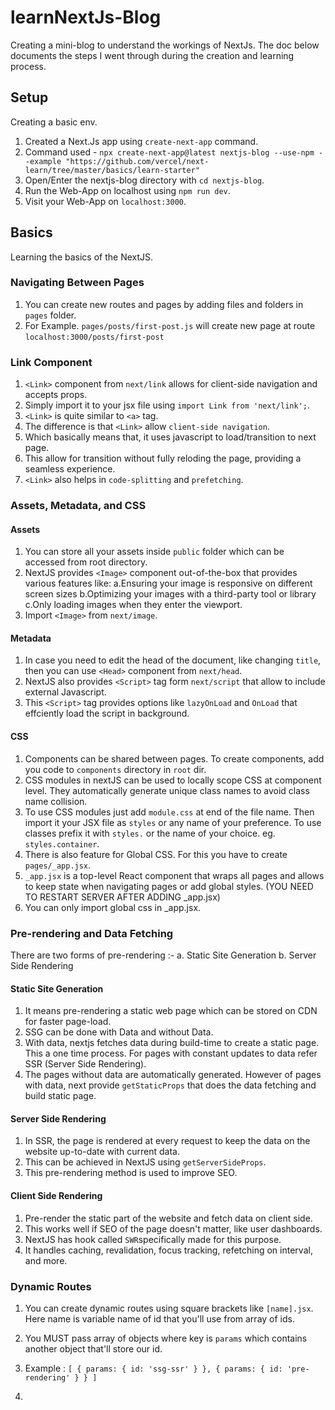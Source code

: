 # learnNextJs-Blog

Creating a mini-blog to understand the workings of NextJs.
The doc below documents the steps I went through during the creation and learning process.

## Setup

Creating a basic env.

1. Created a Next.Js app using `create-next-app` command.
2. Command used - `npx create-next-app@latest nextjs-blog --use-npm --example "https://github.com/vercel/next-learn/tree/master/basics/learn-starter"`
3. Open/Enter the nextjs-blog directory with `cd nextjs-blog`.
4. Run the Web-App on localhost using `npm run dev`.
5. Visit your Web-App on `localhost:3000`.

## Basics

Learning the basics of the NextJS.

### Navigating Between Pages

1. You can create new routes and pages by adding files and folders in `pages` folder.
2. For Example. `pages/posts/first-post.js` will create new page at route `localhost:3000/posts/first-post`

### Link Component

1. `<Link>` component from `next/link` allows for client-side navigation and accepts props.
2. Simply import it to your jsx file using `import Link from 'next/link';`.
3. `<Link>` is quite similar to `<a>` tag.
4. The difference is that `<Link>` allow `client-side navigation`.
5. Which basically means that, it uses javascript to load/transition to next page.
6. This allow for transition without fully reloding the page, providing a seamless experience.
7. `<Link>` also helps in `code-splitting` and `prefetching`.

### Assets, Metadata, and CSS

#### Assets

1. You can store all your assets inside `public` folder which can be accessed from root directory.
2. NextJS provides `<Image>` component out-of-the-box that provides various features like:
   a.Ensuring your image is responsive on different screen sizes
   b.Optimizing your images with a third-party tool or library
   c.Only loading images when they enter the viewport.
3. Import `<Image>` from `next/image`.

#### Metadata

1. In case you need to edit the head of the document, like changing `title`, then you can use `<Head>` component from `next/head`.
2. NextJS also provides `<Script>` tag form `next/script` that allow to include external Javascript.
3. This `<Script>` tag provides options like `lazyOnLoad` and `OnLoad` that effciently load the script in background.

#### CSS

1. Components can be shared between pages. To create components, add you code to `components` directory in `root` dir.
2. CSS modules in nextJS can be used to locally scope CSS at component level. They automatically generate unique class names to avoid class name collision.
3. To use CSS modules just add `module.css` at end of the file name. Then import it your JSX file as `styles` or any name of your preference. To use classes prefix it with `styles.` or the name of your choice. eg. `styles.container`.
4. There is also feature for Global CSS. For this you have to create `pages/_app.jsx`.
5. `_app.jsx` is a top-level React component that wraps all pages and allows to keep state when navigating pages or add global styles. (YOU NEED TO RESTART SERVER AFTER ADDING \_app.jsx)
6. You can only import global css in \_app.jsx.

### Pre-rendering and Data Fetching

There are two forms of pre-rendering :-
a. Static Site Generation
b. Server Side Rendering

#### Static Site Generation

1. It means pre-rendering a static web page which can be stored on CDN for faster page-load.
2. SSG can be done with Data and without Data.
3. With data, nextjs fetches data during build-time to create a static page. This a one time process. For pages with constant updates to data refer SSR (Server Side Rendering).
4. The pages without data are automatically generated. However of pages with data, next provide `getStaticProps` that does the data fetching and build static page.

#### Server Side Rendering

1. In SSR, the page is rendered at every request to keep the data on the website up-to-date with current data.
2. This can be achieved in NextJS using `getServerSideProps`.
3. This pre-rendering method is used to improve SEO.

#### Client Side Rendering

1. Pre-render the static part of the website and fetch data on client side.
2. This works well if SEO of the page doesn't matter, like user dashboards.
3. NextJS has hook called `SWR`specifically made for this purpose.
4. It handles caching, revalidation, focus tracking, refetching on interval, and more.

### Dynamic Routes

1. You can create dynamic routes using square brackets like `[name].jsx`. Here name is variable name of id that you'll use from array of ids.
2. You MUST pass array of objects where key is `params` which contains another object that'll store our id.
3. Example : `[
  {
    params: {
      id: 'ssg-ssr'
    }
  },
  {
    params: {
      id: 'pre-rendering'
    }
  }
]`

4.
